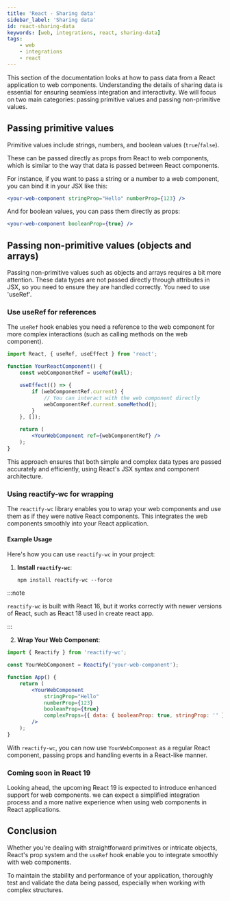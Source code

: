 ```yaml
---
title: 'React - Sharing data'
sidebar_label: 'Sharing data'
id: react-sharing-data
keywords: [web, integrations, react, sharing-data]
tags:
    - web
    - integrations
    - react
---
```

This section of the documentation looks at how to pass data from a React application to web components. Understanding the details of sharing data is essential for ensuring seamless integration and interactivity. We will focus on two main categories: passing primitive values and passing non-primitive values.

## Passing primitive values

Primitive values include strings, numbers, and boolean values (`true`/`false`).

These can be passed directly as props from React to web components, which is similar to the way that data is passed between React components.

For instance, if you want to pass a string or a number to a web component, you can bind it in your JSX like this:

```jsx
<your-web-component stringProp="Hello" numberProp={123} />
```

And for boolean values, you can pass them directly as props:

```jsx
<your-web-component booleanProp={true} />
```

## Passing non-primitive values (objects and arrays)

Passing non-primitive values such as objects and arrays requires a bit more attention. These data types are not passed directly through attributes in JSX, so you need to ensure they are handled correctly. You need to use 'useRef'.

### Use useRef for references

The `useRef` hook enables you need a reference to the web component for more complex interactions (such as calling methods on the web component).

```jsx
import React, { useRef, useEffect } from 'react';

function YourReactComponent() {
    const webComponentRef = useRef(null);

    useEffect(() => {
        if (webComponentRef.current) {
            // You can interact with the web component directly
            webComponentRef.current.someMethod();
        }
    }, []);

    return (
        <YourWebComponent ref={webComponentRef} />
    );
}
```

This approach ensures that both simple and complex data types are passed accurately and efficiently, using React's JSX syntax and component architecture.

### Using reactify-wc for wrapping

The `reactify-wc` library enables you to wrap your web components and use them as if they were native React components. This integrates the web components smoothly into your React application. 

#### Example Usage

Here's how you can use `reactify-wc` in your project:

1. **Install `reactify-wc`**:
   
   ```shell
   npm install reactify-wc --force
   ```

:::note

`reactify-wc` is built with React 16, but it works correctly with newer versions of React, such as React 18 used in create react app.

:::

2. **Wrap Your Web Component**:

```jsx
import { Reactify } from 'reactify-wc';

const YourWebComponent = Reactify('your-web-component');

function App() {
    return (
        <YourWebComponent
            stringProp="Hello"
            numberProp={123}
            booleanProp={true}
            complexProps={{ data: { booleanProp: true, stringProp: '' }}} 
        />
    );
}
```

   With `reactify-wc`, you can now use `YourWebComponent` as a regular React component, passing props and handling events in a React-like manner.

### Coming soon in React 19

Looking ahead, the upcoming React 19 is expected to introduce enhanced support for web components. we can expect a simplified integration process and a more native experience when using web components in React applications. 

## Conclusion

Whether you're dealing with straightforward primitives or intricate objects, React's prop system and the `useRef` hook enable you to integrate smoothly with web components.

To maintain the stability and performance of your application, thoroughly test and validate the data being passed, especially when working with complex structures.
